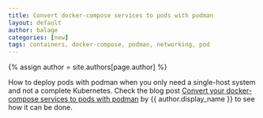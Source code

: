 ```yaml
---
title: Convert docker-compose services to pods with podman
layout: default
author: balage
categories: [new]
tags: containers, docker-compose, podman, networking, pod
---
```

{% assign author = site.authors[page.author] %}

How to deploy pods with podman when you only need a single-host system and not a complete Kubernetes. Check the blog post [Convert your docker-compose services to pods with podman](https://balagetech.com/convert-docker-compose-services-to-pods/) by {{ author.display_name }} to see how it can be done.

